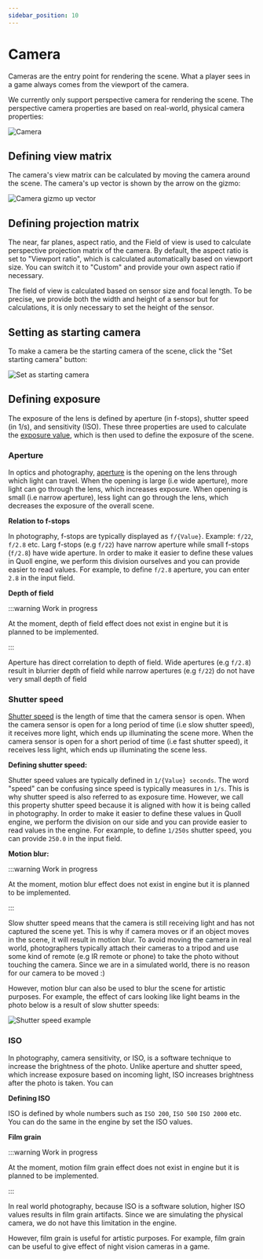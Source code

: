 ```yaml
---
sidebar_position: 10
---
```


# Camera

Cameras are the entry point for rendering the scene. What a player sees in a game always comes from the viewport of the camera.

We currently only support perspective camera for rendering the scene. The perspective camera properties are based on real-world, physical camera properties:

![Camera](./img/perspective-camera.png)

## Defining view matrix

The camera's view matrix can be calculated by moving the camera around the scene. The camera's up vector is shown by the arrow on the gizmo:

![Camera gizmo up vector](./img/camera-gizmo-up-vector.png)

## Defining projection matrix

The near, far planes, aspect ratio, and the Field of view is used to calculate perspective projection matrix of the camera. By default, the aspect ratio is set to "Viewport ratio", which is calculated automatically based on viewport size. You can switch it to "Custom" and provide your own aspect ratio if necessary.

The field of view is calculated based on sensor size and focal length. To be precise, we provide both the width and height of a sensor but for calculations, it is only necessary to set the height of the sensor.

## Setting as starting camera

To make a camera be the starting camera of the scene, click the "Set starting camera" button:

![Set as starting camera](./img/camera-set-as-starting-camera.png)

## Defining exposure

The exposure of the lens is defined by aperture (in f-stops), shutter speed (in 1/s), and sensitivity (ISO). These three properties are used to calculate the [exposure value](https://en.wikipedia.org/wiki/Exposure_value), which is then used to define the exposure of the scene.

### Aperture

In optics and photography, [aperture](https://en.wikipedia.org/wiki/Aperture) is the opening on the lens through which light can travel. When the opening is large (i.e wide aperture), more light can go through the lens, which increases exposure. When opening is small (i.e narrow aperture), less light can go through the lens, which decreases the exposure of the overall scene.

**Relation to f-stops**

In photography, f-stops are typically displayed as `f/{Value}`. Example: `f/22`, `f/2.8` etc. Larg f-stops (e.g `f/22`) have narrow aperture while small f-stops (`f/2.8`) have wide aperture. In order to make it easier to define these values in Quoll engine, we perform this division ourselves and you can provide easier to read values. For example, to define `f/2.8` aperture, you can enter `2.8` in the input field.

**Depth of field**

:::warning Work in progress

At the moment, depth of field effect does not exist in engine but it is planned to be implemented.

:::

Aperture has direct correlation to depth of field. Wide apertures (e.g `f/2.8`) result in blurrier depth of field while narrow apertures (e.g `f/22`) do not have very small depth of field

### Shutter speed

[Shutter speed](https://en.wikipedia.org/wiki/Shutter_speed) is the length of time that the camera sensor is open. When the camera sensor is open for a long period of time (i.e slow shutter speed), it receives more light, which ends up illuminating the scene more. When the camera sensor is open for a short period of time (i.e fast shutter speed), it receives less light, which ends up illuminating the scene less.

**Defining shutter speed:**

Shutter speed values are typically defined in `1/{Value} seconds`. The word "speed" can be confusing since speed is typically measures in `1/s`. This is why shutter speed is also referred to as exposure time. However, we call this property shutter speed because it is aligned with how it is being called in photography. In order to make it easier to define these values in Quoll engine, we perform the division on our side and you can provide easier to read values in the engine. For example, to define `1/250s` shutter speed, you can provide `250.0` in the input field.

**Motion blur:**

:::warning Work in progress

At the moment, motion blur effect does not exist in engine but it is planned to be implemented.

:::

Slow shutter speed means that the camera is still receiving light and has not captured the scene yet. This is why if camera moves or if an object moves in the scene, it will result in motion blur. To avoid moving the camera in real world, photographers typically attach their cameras to a tripod and use some kind of remote (e.g IR remote or phone) to take the photo without touching the camera. Since we are in a simulated world, there is no reason for our camera to be moved :)

However, motion blur can also be used to blur the scene for artistic purposes. For example, the effect of cars looking like light beams in the photo below is a result of slow shutter speeds:

![Shutter speed example](./img/shutter-speed-example.png)

### ISO

In photography, camera sensitivity, or ISO, is a software technique to increase the brightness of the photo. Unlike aperture and shutter speed, which increase exposure based on incoming light, ISO increases brightness after the photo is taken. You can

**Defining ISO**

ISO is defined by whole numbers such as `ISO 200`, `ISO 500` `ISO 2000` etc. You can do the same in the engine by set the ISO values.

**Film grain**

:::warning Work in progress

At the moment, motion film grain effect does not exist in engine but it is planned to be implemented.

:::

In real world photography, because ISO is a software solution, higher ISO values results in film grain artifacts. Since we are simulating the physical camera, we do not have this limitation in the engine.

However, film grain is useful for artistic purposes. For example, film grain can be useful to give effect of night vision cameras in a game.

